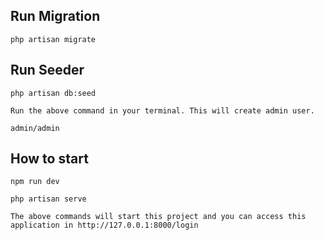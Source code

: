 

## Run Migration 

    php artisan migrate
    

## Run Seeder 

    php artisan db:seed

    Run the above command in your terminal. This will create admin user.

    admin/admin

##  How to start

    npm run dev

    php artisan serve

    The above commands will start this project and you can access this application in http://127.0.0.1:8000/login
